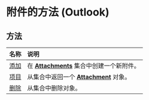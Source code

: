 
# 附件的方法 (Outlook)

## 方法



|**名称**|**说明**|
|:-----|:-----|
|[添加](e11980fd-e1fc-a0c3-cdd0-0e598988d3c2.md)|在  **[Attachments](4cc96a5f-a822-8ad5-6f61-e996bee8ba22.md)** 集合中创建一个新附件。|
|[项目](2843bef3-2ace-1cc0-1f15-c3fb776c3bf9.md)|从集合中返回一个  **[Attachment](3e11582b-ac90-0948-bc37-506570bb287b.md)** 对象。|
|[删除](be49c973-b64e-84d9-1bf6-73b27a7e84f0.md)|从集合中删除对象。|
